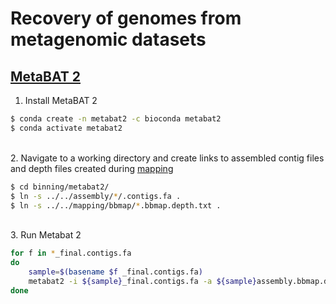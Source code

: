 # Recovery of genomes from metagenomic datasets

## [MetaBAT 2](https://www.ncbi.nlm.nih.gov/pmc/articles/PMC6662567/)

1. Install MetaBAT 2

```bash
$ conda create -n metabat2 -c bioconda metabat2
$ conda activate metabat2
```

\
2. Navigate to a working directory and create links to assembled contig files and depth files created during [mapping](https://github.com/dgittins/Metagenomics/blob/main/mappingBBMap.md)

```bash
$ cd binning/metabat2/
$ ln -s ../../assembly/*/.contigs.fa .
$ ln -s ../../mapping/bbmap/*.bbmap.depth.txt .
```

\
3. Run Metabat 2

```bash
for f in *_final.contigs.fa
do 
	sample=$(basename $f _final.contigs.fa)
	metabat2 -i ${sample}_final.contigs.fa -a ${sample}assembly.bbmap.depth.txt -o ${sample}.bin --unbinned -t 20 >& ${sample}.metabat2.log.txt
done
```
